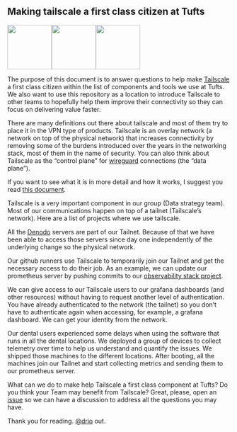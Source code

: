 ## Making tailscale a first class citizen at Tufts

<div style="display: flex">
  <img src="https://github.com/Tufts-Technology-Services/tailscale-now/assets/17954/aa17782b-a000-4ac2-8f9f-ba12819fcccf" width="100" />
  <img src="https://github.com/Tufts-Technology-Services/tailscale-now/assets/17954/261036db-8bb5-4f10-9451-57d987917de7" width="100" />
  <img src="https://github.com/Tufts-Technology-Services/tailscale-now/assets/17954/1d451bea-f95d-4762-bd07-46658bb1f57f" width="100" />
</div>

The purpose of this document is to answer questions to help make [Tailscale](https://tailscale.com/) a first class citizen within the list of components and tools we use at Tufts. We also want to use this repository as a location to introduce Tailscale to other teams to hopefully help them improve their connectivity so they can focus on delivering value faster.

There are many definitions out there about tailscale and most of them try to place it in the VPN type of products. Tailscale is an overlay network (a network on top of the physical network) that increases connectivity by removing some of the burdens introduced over the years in the networking stack, most of them in the name of security. You can also think about Tailscale as the “control plane” for [wireguard](https://www.wireguard.com/) connections (the “data plane”).

If you want to see what it is in more detail and how it works, I suggest you read [this document](https://tailscale.com/blog/how-tailscale-works). 

Tailscale is a very important component in our group (Data strategy team). Most of our communications happen on top of a tailnet (Tailscale’s network). Here are a list of projects where we use tailscale. 

All the [Denodo](https://www.denodo.com/en) servers are part of our Tailnet. Because of that we have been able to access those servers since day one independently of the underlying change so the physical network.

Our github runners use Tailscale to temporarily join our Tailnet and get the necessary access to do their job. As an example, we can update our prometheus server by pushing commits to our [observability stack project](https://github.com/TuftsUniversity/dscicd).

We can give access to our Tailscale users to our grafana dashboards (and other resources) without having to request another level of authentication. You have already authenticated to the network (the tailnet) so you don’t have to authenticate again when accessing, for example, a grafana dashboard. We can get your identity from the network. 

Our dental users experienced some delays when using the software that runs in all the dental locations. We deployed a group of devices to collect telemetry over time to help us understand and quantify the issues. We shipped those machines to the different locations. After booting, all the machines join our Tailnet and start collecting metrics and sending them to our prometheus server.

What can we do to make help Tailscale a first class component at Tufts? Do you think your Team may benefit from Tailscale? Great, please, open an [issue](XXXX) so we can have a discussion to address all the questions you may have. 

Thank you for reading. [@drio](xxx) out.
